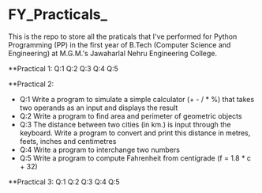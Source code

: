 # FY_Practicals_

This is the repo to store all the praticals that I've performed for Python Programming (PP) in the first year of B.Tech (Computer Science and Engineering) at M.G.M.'s Jawaharlal Nehru Engineering College.

**Practical 1:
Q:1
Q:2
Q:3
Q:4
Q:5

**Practical 2:

- Q:1 Write a program to simulate a simple calculator (+ - / * %) that takes two operands as an input and displays the result
- Q:2 Write a program to find area and perimeter of geometric objects
- Q:3 The distance between two cities (in km.) is input through the keyboard. Write a program to convert and print this distance in metres, feets, inches and centimetres
- Q:4 Write a program to interchange two numbers
- Q:5 Write a program to compute Fahrenheit from centigrade (f = 1.8 * c + 32)


**Practical 3:
Q:1
Q:2
Q:3
Q:4
Q:5
